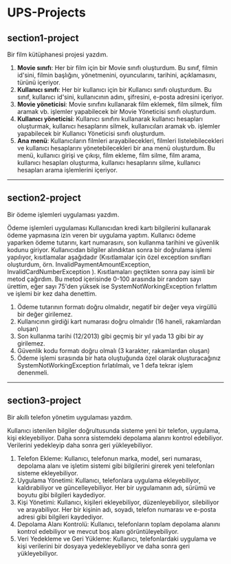# UPS-Projects

## section1-project

Bir film kütüphanesi projesi yazdım.
1. **Movie sınıfı**: Her bir film için bir Movie sınıfı oluşturdum. Bu sınıf, filmin id'sini, filmin başlığını, yönetmenini, oyuncularını, tarihini, açıklamasını, türünü içeriyor.
2. **Kullanıcı sınıfı**: Her bir kullanıcı için bir Kullanıcı sınıfı oluşturdum. Bu sınıf, kullanıcı id'sini, kullanıcının adını, şifresini, e-posta adresini içeriyor.
3. **Movie yöneticisi**: Movie sınıfını kullanarak film eklemek, film silmek, film aramak vb. işlemler yapabilecek bir Movie Yöneticisi sınıfı oluşturdum.
4. **Kullanıcı yöneticisi**: Kullanıcı sınıfını kullanarak kullanıcı hesapları oluşturmak, kullanıcı hesaplarını silmek, kullanıcıları aramak vb. işlemler yapabilecek bir Kullanıcı Yöneticisi sınıfı oluşturdum.
5. **Ana menü**: Kullanıcıların filmleri arayabilecekleri, filmleri listelebilecekleri ve kullanıcı hesaplarını yönetebilecekleri bir ana menü oluşturdum. Bu menü, kullanıcı girişi ve çıkışı, film ekleme, film silme, film arama, kullanıcı hesapları oluşturma, kullanıcı hesaplarını silme, kullanıcı hesapları arama işlemlerini içeriyor.

---------------------------------------------------------------------------------------------------------------------------------------

## section2-project

Bir ödeme işlemleri uygulaması yazdım.

Ödeme işlemleri uygulaması
Kullanıcıdan kredi kartı bilgilerini kullanarak ödeme yapmasına izin veren bir uygulama yaptım. Kullanıcı ödeme yaparken ödeme tutarını, kart numarasını, son kullanma tarihini ve güvenlik kodunu giriyor. Kullanıcıdan bilgiler alındıktan sonra bir doğrulama işlemi yapılıyor, kısıtlamalar aşağıdadır (Kısıtlamalar için özel exception sınıfları oluşturdum, örn. InvalidPaymentAmountException, InvalidCardNumberException ). Kısıtlamaları geçtikten sonra pay isimli bir metod çağırdım. Bu metod içerisinde 0-100 arasında bir random sayı ürettim, eğer sayı 75'den yüksek ise SystemNotWorkingException fırlattım ve işlemi bir kez daha denettim.

1. Ödeme tutarının formatı doğru olmalıdır, negatif bir değer veya virgüllü bir değer girilemez.
2. Kullanıcının girdiği kart numarası doğru olmalıdır (16 haneli, rakamlardan oluşan)
3. Son kullanma tarihi (12/2013) gibi geçmiş bir yıl yada 13 gibi bir ay girilemez.
4. Güvenlik kodu formatı doğru olmalı (3 karakter, rakamlardan oluşan)
5. Ödeme işlemi sırasında bir hata oluştuğunda özel olarak oluşturacağınız SystemNotWorkingException fırlatılmalı, ve 1 defa tekrar işlem denenmeli.

---------------------------------------------------------------------------------------------------------------------------------------

## section3-project

Bir akıllı telefon yönetim uygulaması yazdım.

Kullanıcı istenilen bilgiler doğrultusunda sisteme yeni bir telefon, uygulama, kişi ekleyebiliyor. Daha sonra sistemdeki depolama alanını kontrol edebiliyor. Verilerini yedekleyip daha sonra geri yükleyebiliyor.

1. Telefon Ekleme: Kullanıcı, telefonun marka, model, seri numarası, depolama alanı ve işletim sistemi gibi bilgilerini girerek yeni telefonları sisteme ekleyebiliyor.
2. Uygulama Yönetimi: Kullanıcı, telefonlara uygulama ekleyebiliyor, kaldırabiliyor ve güncelleyebiliyor. Her bir uygulamanın adı, sürümü ve boyutu gibi bilgileri kaydediyor.
3. Kişi Yönetimi: Kullanıcı, kişileri ekleyebiliyor, düzenleyebiliyor, silebiliyor ve arayabiliyor. Her bir kişinin adı, soyadı, telefon numarası ve e-posta adresi gibi bilgileri kaydediyor.
4. Depolama Alanı Kontrolü: Kullanıcı, telefonların toplam depolama alanını kontrol edebiliyor ve mevcut boş alanı görüntüleyebiliyor.
5. Veri Yedekleme ve Geri Yükleme: Kullanıcı, telefonlardaki uygulama ve kişi verilerini bir dosyaya yedekleyebiliyor ve daha sonra geri yükleyebiliyor.
